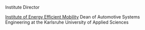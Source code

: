 Institute Director

<a href='https://www.h-ka.de/en/ieem/team'>Institute of Energy Efficient Mobility</a>
Dean of Automotive Systems Engineering at the Karlsruhe University of Applied Sciences